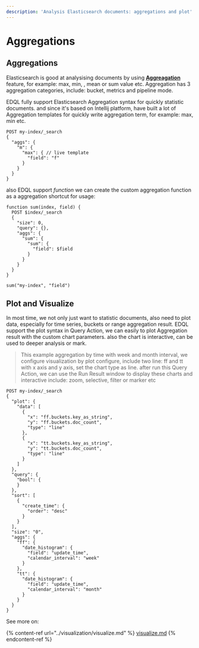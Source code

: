 ```yaml
---
description: 'Analysis Elasticsearch documents: aggregations and plot'
---
```


# Aggregations

## Aggregations

Elasticsearch is good at analysising documents by using [**Aggreagation**](https://www.elastic.co/guide/en/elasticsearch/reference/current/search-aggregations.html) feature, for example: max, min, , mean or sum value etc. Aggregation has 3 aggregation categories, include: bucket, metrics and pipeline mode.&#x20;

EDQL fully support Elasticsearch Aggregation syntax for quickly statistic documents. and since it's based on Intellij platform, have built a lot of Aggregation templates for quickly write aggregation term, for example: max, min etc.&#x20;

```
POST my-index/_search
{
  "aggs": {
    "m": {
      "max": { // live template
        "field": "f"
      }
    }
  }
}
```

also EDQL support _function_ we can create the custom aggregation function as a aggregation shortcut for usage:

```
function sum(index, field) {
  POST $index/_search
  {
    "size": 0,
    "query": {},
    "aggs": {
      "sum": {
        "sum": {
          "field": $field
        }
      }
    }
  }
}

sum("my-index", "field")
```

## Plot and Visualize

In most time, we not only just want to statistic documents, also need to plot data, especially for time series, buckets or range aggregation result. EDQL support the plot syntax in Query Action, we can easily to plot Aggregation result with the custom chart parameters. also the chart is interactive, can be used to deeper analysis or mark.

> This example aggregation by time with week and month interval, we configure visualization by plot configure, include two line: ff and tt with x axis and y axis, set the chart type as line. after  run this Query Action, we can use the Run Result window to display these charts and interactive include: zoom, selective, filter or marker etc

```
POST my-index/_search
{
  "plot": {
    "data": [
      {
        "x": "ff.buckets.key_as_string",
        "y": "ff.buckets.doc_count",
        "type": "line"
      },
      {
        "x": "tt.buckets.key_as_string",
        "y": "tt.buckets.doc_count",
        "type": "line"
      }
    ]
  },
  "query": {
    "bool": {
    }
  },
  "sort": [
    {
      "create_time": {
        "order": "desc"
      }
    }
  ],
  "size": "0",
  "aggs": {
    "ff": {
      "date_histogram": {
        "field": "update_time",
        "calendar_interval": "week"
      }
    },
    "tt": {
      "date_histogram": {
        "field": "update_time",
        "calendar_interval": "month"
      }
    }
  }
}
```

See more on:

{% content-ref url="../visualization/visualize.md" %}
[visualize.md](../visualization/visualize.md)
{% endcontent-ref %}
